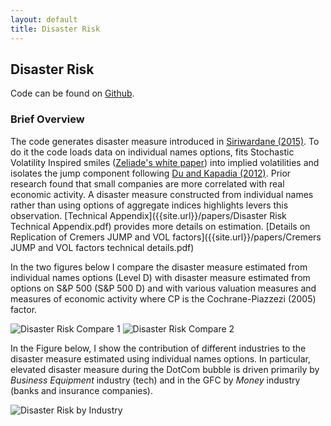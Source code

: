 ```yaml
---
layout: default
title: Disaster Risk
---
```


## Disaster Risk

Code can be found on [Github](https://github.com/rsigalov/disaster-risk-revision).

### Brief Overview

The code generates disaster measure introduced in [Siriwardane (2015)](https://www.hbs.edu/faculty/Publication%20Files/16-061_797fe134-9faa-4a5f-be41-1f1e5bebddcb.pdf). To do it
the code loads data on individual names options, fits Stochastic Volatility
Inspired smiles ([Zeliade's white paper](https://zeliade.com/wp-content/uploads/whitepapers/zwp-0005-SVICalibration.pdf))
into implied volatilities and isolates the jump component following
[Du and Kapadia (2012)](https://people.umass.edu/nkapadia/docs/Du_Kapadia_August2012.pdf).
Prior research found that small companies are more correlated with real economic
activity. A disaster measure constructed from individual names rather than using
options of aggregate indices highlights levers this observation.
[Technical Appendix]({{site.url}}/papers/Disaster Risk Technical Appendix.pdf)
provides more details on estimation. [Details on Replication of Cremers JUMP and VOL factors]({{site.url}}/papers/Cremers JUMP and VOL factors technical details.pdf)

In the two figures below I compare the disaster measure estimated from
individual names options (Level D) with disaster measure estimated from
options on S&P 500 (S&P 500 D) and with various valuation measures and
measures of economic activity where CP is the Cochrane-Piazzezi (2005) factor.

![Disaster Risk Compare 1]({{site.url}}/assets/images/compare_D_to_fin_market_indicators_1.png)
![Disaster Risk Compare 2]({{site.url}}/assets/images/compare_D_to_fin_market_indicators_2.png)

In the Figure below, I show the contribution of different industries to the
disaster measure estimated using individual names options. In
particular, elevated disaster measure during the DotCom bubble is driven
primarily by *Business Equipment* industry (tech) and in the GFC by *Money*
industry (banks and insurance companies).

![Disaster Risk by Industry]({{site.url}}/assets/images/disaster_risk_industry.png)
